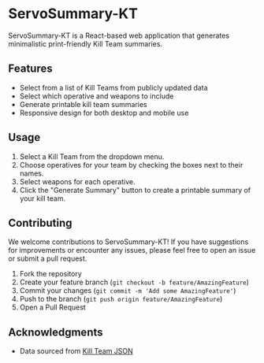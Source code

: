 # ServoSummary-KT

ServoSummary-KT is a React-based web application that generates minimalistic print-friendly Kill Team summaries.

## Features

- Select from a list of Kill Teams from publicly updated data
- Select which operative and weapons to include
- Generate printable kill team summaries
- Responsive design for both desktop and mobile use

## Usage

1. Select a Kill Team from the dropdown menu.
2. Choose operatives for your team by checking the boxes next to their names.
3. Select weapons for each operative.
4. Click the "Generate Summary" button to create a printable summary of your kill team.

## Contributing

We welcome contributions to ServoSummary-KT! If you have suggestions for improvements or encounter any issues, please feel free to open an issue or submit a pull request.

1. Fork the repository
2. Create your feature branch (`git checkout -b feature/AmazingFeature`)
3. Commit your changes (`git commit -m 'Add some AmazingFeature'`)
4. Push to the branch (`git push origin feature/AmazingFeature`)
5. Open a Pull Request

## Acknowledgments

- Data sourced from [Kill Team JSON](https://github.com/vjosset/killteamjson)

